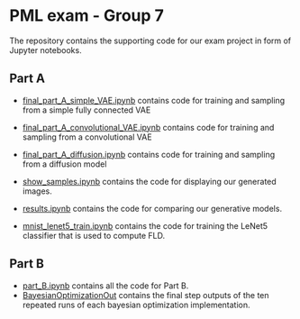 # PML exam - Group 7

The repository contains the supporting code for our exam project in form of Jupyter notebooks.

## Part A
- [final_part_A_simple_VAE.ipynb](final_part_A_simple_VAE) contains code for training and sampling from a simple fully connected VAE

- [final_part_A_convolutional_VAE.ipynb](final_part_A_convolutional_VAE) contains code for training and sampling from a convolutional VAE

- [final_part_A_diffusion.ipynb](final_part_A_diffusion) contains code for training and sampling from a diffusion model

- [show_samples.ipynb](show_samples.ipynb) contains the code for displaying our generated images.

- [results.ipynb](results.ipynb) contains the code for comparing our generative models.

- [mnist_lenet5_train.ipynb](mnist_lenet5_train.ipynb) contains the code for training the LeNet5 classifier that is used to compute FLD.

## Part B
- [part_B.ipynb](part_B.ipynb) contains all the code for Part B.
- [BayesianOptimizationOut](BayesianOptimizationOut) contains the final step outputs of the ten repeated runs of each bayesian optimization implementation.
